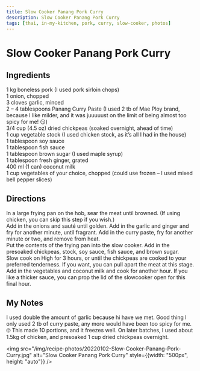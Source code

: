 ```yaml
---
title: Slow Cooker Panang Pork Curry
description: Slow Cooker Panang Pork Curry
tags: [thai, in-my-kitchen, pork, curry, slow-cooker, photos]
---
```


# Slow Cooker Panang Pork Curry

## Ingredients
1 kg boneless pork (I used pork sirloin chops)  
1 onion, chopped  
3 cloves garlic, minced  
2 – 4 tablespoons Panang Curry Paste (I used 2 tb of Mae Ploy brand, because I like milder, and it was juuuuust on the limit of being almost too spicy for me! 😏)  
3/4 cup (4.5 oz) dried chickpeas (soaked overnight, ahead of time)  
1 cup vegetable stock (I used chicken stock, as it’s all I had in the house)  
1 tablespoon soy sauce  
1 tablespoon fish sauce  
1 tablespoon brown sugar (I used maple syrup)  
1 tablespoon fresh ginger, grated  
400 ml (1 can) coconut milk  
1 cup vegetables of your choice, chopped (could use frozen – I used mixed bell pepper slices)

## Directions
In a large frying pan on the hob, sear the meat until browned. (If using chicken, you can skip this step if you wish.)  
Add in the onions and sauté until golden. Add in the garlic and ginger and fry for another minute, until fragrant. Add in the curry paste, fry for another minute or two, and remove from heat.  
Put the contents of the frying pan into the slow cooker. Add in the presoaked chickpeas, stock, soy sauce, fish sauce, and brown sugar.  
Slow cook on High for 3 hours, or until the chickpeas are cooked to your preferred tenderness. If you want, you can pull apart the meat at this stage.  
Add in the vegetables and coconut milk and cook for another hour. If you like a thicker sauce, you can prop the lid of the slowcooker open for this final hour.

## My Notes
I used double the amount of garlic because hi have we met. Good thing I only used 2 tb of curry paste, any more would have been too spicy for me. 🙄 This made 10 portions, and it freezes well. On later batches, I used about 1.5kg of chicken, and presoaked 1 cup dried chickpeas overnight.

<img src="/img/recipe-photos/20220102-Slow-Cooker-Panang-Pork-Curry.jpg" alt="Slow Cooker Panang Pork Curry" style={{width: "500px", height: "auto"}} />